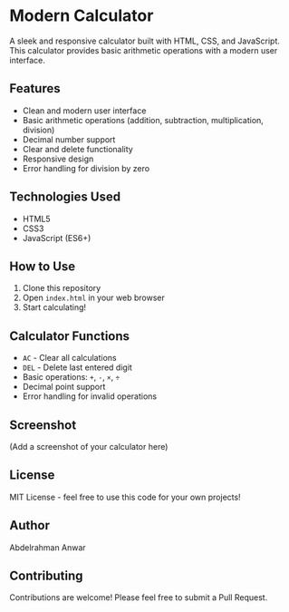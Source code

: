 # Modern Calculator

A sleek and responsive calculator built with HTML, CSS, and JavaScript. This calculator provides basic arithmetic operations with a modern user interface.

## Features

- Clean and modern user interface
- Basic arithmetic operations (addition, subtraction, multiplication, division)
- Decimal number support
- Clear and delete functionality
- Responsive design
- Error handling for division by zero

## Technologies Used

- HTML5
- CSS3
- JavaScript (ES6+)

## How to Use

1. Clone this repository
2. Open `index.html` in your web browser
3. Start calculating!

## Calculator Functions

- `AC` - Clear all calculations
- `DEL` - Delete last entered digit
- Basic operations: `+`, `-`, `×`, `÷`
- Decimal point support
- Error handling for invalid operations

## Screenshot

(Add a screenshot of your calculator here)

## License

MIT License - feel free to use this code for your own projects!

## Author

Abdelrahman Anwar

## Contributing

Contributions are welcome! Please feel free to submit a Pull Request.